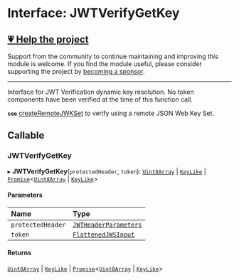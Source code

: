 # Interface: JWTVerifyGetKey

## [💗 Help the project](https://github.com/sponsors/panva)

Support from the community to continue maintaining and improving this module is welcome. If you find the module useful, please consider supporting the project by [becoming a sponsor](https://github.com/sponsors/panva).

---

Interface for JWT Verification dynamic key resolution. No token components have been verified at
the time of this function call.

**`see`** [createRemoteJWKSet](../functions/jwks_remote.createRemoteJWKSet.md#function-createremotejwkset) to verify using a remote JSON Web Key Set.

## Callable

### JWTVerifyGetKey

▸ **JWTVerifyGetKey**(`protectedHeader`, `token`): [`Uint8Array`]( https://developer.mozilla.org/en-US/docs/Web/JavaScript/Reference/Global_Objects/Uint8Array ) \| [`KeyLike`](../types/types.KeyLike.md) \| [`Promise`]( https://developer.mozilla.org/en-US/docs/Web/JavaScript/Reference/Global_Objects/Promise )<[`Uint8Array`]( https://developer.mozilla.org/en-US/docs/Web/JavaScript/Reference/Global_Objects/Uint8Array ) \| [`KeyLike`](../types/types.KeyLike.md)\>

#### Parameters

| Name | Type |
| :------ | :------ |
| `protectedHeader` | [`JWTHeaderParameters`](types.JWTHeaderParameters.md) |
| `token` | [`FlattenedJWSInput`](types.FlattenedJWSInput.md) |

#### Returns

[`Uint8Array`]( https://developer.mozilla.org/en-US/docs/Web/JavaScript/Reference/Global_Objects/Uint8Array ) \| [`KeyLike`](../types/types.KeyLike.md) \| [`Promise`]( https://developer.mozilla.org/en-US/docs/Web/JavaScript/Reference/Global_Objects/Promise )<[`Uint8Array`]( https://developer.mozilla.org/en-US/docs/Web/JavaScript/Reference/Global_Objects/Uint8Array ) \| [`KeyLike`](../types/types.KeyLike.md)\>
